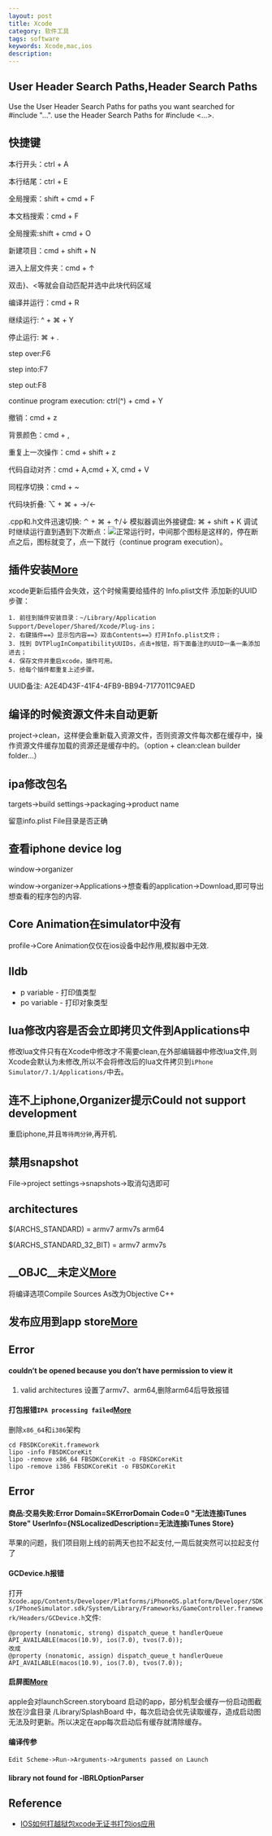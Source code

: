 ```yaml
---
layout: post
title: Xcode
category: 软件工具
tags: software
keywords: Xcode,mac,ios
description: 
---
```

## User Header Search Paths,Header Search Paths
 
   Use the User Header Search Paths for paths you want searched for #include "...".
   use the Header Search Paths for #include <...>.
   
## 快捷键

  
本行开头：ctrl + A

本行结尾：ctrl + E

全局搜索：shift + cmd + F

本文档搜索：cmd + F

全局搜索:shift + cmd + O

新建项目：cmd + shift + N

进入上层文件夹：cmd + ↑

双击}、\<等就会自动匹配并选中此块代码区域

编译并运行：cmd + R

继续运行: ^ + ⌘ + Y

停止运行: ⌘ + .

step over:F6

step into:F7

step out:F8 

continue program execution: ctrl(^) + cmd + Y

撤销：cmd + z

背景颜色：cmd + ,

重复上一次操作：cmd + shift + z

代码自动对齐：cmd + A,cmd + X, cmd + V

同程序切换：cmd + ~

代码块折叠: ⌥ + ⌘ + →/←

.cpp和.h文件迅速切换: ⌃ + ⌘ + ↑/↓
模拟器调出外接键盘:  ⌘ + shift + K
调试时继续运行直到遇到下次断点：![](webkit-fake-url://B9105FB6-B380-40CD-AB4C-D0EDA7CBD734/image.tiff)正常运行时，中间那个图标是这样的，停在断点之后，图标就变了，点一下就行（continue
program execution）。

## 插件安装[More](http://www.tuicool.com/articles/NZFNZ3N)

xcode更新后插件会失效，这个时候需要给插件的 Info.plist文件 添加新的UUID
步骤：

```
1. 前往到插件安装目录：~/Library/Application Support/Developer/Shared/Xcode/Plug-ins；
2. 右键插件==》显示包内容==》双击Contents==》打开Info.plist文件；
3. 找到 DVTPlugInCompatibilityUUIDs，点击+按钮，将下面备注的UUID一条一条添加进去；
4. 保存文件并重启xcode，插件可用。
5. 给每个插件都重复上述步骤。
```

UUID备注:
A2E4D43F-41F4-4FB9-BB94-7177011C9AED

## 编译的时候资源文件未自动更新

project-\>clean，这样便会重新载入资源文件，否则资源文件每次都在缓存中，操作资源文件缓存加载的资源还是缓存中的。（option +
clean:clean builder folder…）

## ipa修改包名

targets-\>build settings-\>packaging-\>product name

留意info.plist File目录是否正确


## 查看iphone device log
window->organizer

window->organizer->Applications->想查看的application->Download,即可导出想查看的程序包的内容.

## Core Animation在simulator中没有
profile->Core Animation仅仅在ios设备中起作用,模拟器中无效.

## lldb
* p variable - 打印值类型
* po variable - 打印对象类型

## lua修改内容是否会立即拷贝文件到Applications中
修改lua文件只有在Xcode中修改才不需要clean,在外部编辑器中修改lua文件,则Xcode会默认为未修改,所以不会将修改后的lua文件拷贝到`iPhone Simulator/7.1/Applications/`中去。

## 连不上iphone,Organizer提示Could not support development
重启iphone,并且`等待两分钟`,再开机.

## 禁用snapshot
File->project settings->snapshots->取消勾选即可

## architectures
$(ARCHS_STANDARD) = armv7 armv7s arm64

$(ARCHS_STANDARD_32_BIT) = armv7 armv7s
## \_\_OBJC__未定义[More](http://www.cnblogs.com/biosli/archive/2011/04/30/Mixing_Objective-C_and_Cplusplus_in_iPhone_Development.html)
将编译选项Compile Sources As改为Objective C++


## 发布应用到app store[More](http://www.jianshu.com/p/ff3b8a5fff9c)


## Error

#### couldn’t be opened because you don’t have permission to view it

1. valid architectures 设置了armv7、arm64,删除arm64后导致报错

#### 打包报错`IPA processing failed`[More](https://www.jianshu.com/p/c7e0a52efd1a)

删除`x86_64`和`i386`架构
```
cd FBSDKCoreKit.framework
lipo -info FBSDKCoreKit
lipo -remove x86_64 FBSDKCoreKit -o FBSDKCoreKit
lipo -remove i386 FBSDKCoreKit -o FBSDKCoreKit
```

## Error

#### 商品:交易失败:Error Domain=SKErrorDomain Code=0 "无法连接iTunes Store" UserInfo={NSLocalizedDescription=无法连接iTunes Store}

苹果的问题，我们项目刚上线的前两天也拉不起支付,一周后就突然可以拉起支付了

#### GCDevice.h报错

打开`Xcode.app/Contents/Developer/Platforms/iPhoneOS.platform/Developer/SDKs/IPhoneSimulator.sdk/System/Library/Frameworks/GameController.framework/Headers/GCDevice.h`文件:
```
@property (nonatomic, strong) dispatch_queue_t handlerQueue API_AVAILABLE(macos(10.9), ios(7.0), tvos(7.0));
改成
@property (nonatomic, assign) dispatch_queue_t handlerQueue API_AVAILABLE(macos(10.9), ios(7.0), tvos(7.0));
```


#### 启屏图[More](https://juejin.im/post/6844904047435055118)

apple会对launchScreen.storyboard 启动的app，部分机型会缓存一份启动图截放在沙盒目录 /Library/SplashBoard 中，每次启动会优先读取缓存，造成启动图无法及时更新。所以决定在app每次启动后有缓存就清除缓存。

#### 编译传参

```
Edit Scheme->Run->Arguments->Arguments passed on Launch
```


#### library not found for -lBRLOptionParser

## Reference

* [IOS如何打越狱包xcode无证书打包ios应用](https://www.cnblogs.com/yzeng/p/8519492.html)